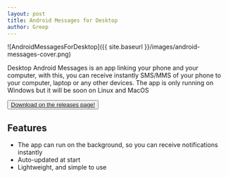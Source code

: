 ```yaml
---
layout: post
title: Android Messages for Desktop
author: Greep
---
```


![AndroidMessagesForDesktop]({{ site.baseurl }}/images/android-messages-cover.png)

Desktop Android Messages is an app linking your phone and your computer, with this, you can receive instantly SMS/MMS of your phone to your computer, laptop or any other devices. The app is only running on Windows but it will be soon on Linux and MacOS

<button class="btn btn-primary"><a href="https://github.com/GreepTheSheep/android-messages-desktop/releases/latest" target="_blank">Download on the releases page!</a></button>

## Features
- The app can run on the background, so you can receive notifications instantly
- Auto-updated at start
- Lightweight, and simple to use
